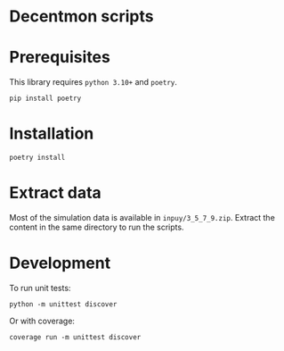 # Decentmon scripts

# Prerequisites
This library requires `python 3.10+` and `poetry`.
```shell
pip install poetry
```

# Installation
```shell
poetry install
```

# Extract data
Most of the simulation data is available in `inpuy/3_5_7_9.zip`.
Extract the content in the same directory to run the scripts.

# Development

To run unit tests:
```shell
python -m unittest discover
```

Or with coverage:
```shell
coverage run -m unittest discover
```
